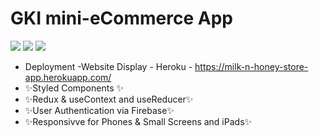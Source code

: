 <h1>GKI mini-eCommerce App</h1>

<img src="https://serving.photos.photobox.com/6253836324cde9d07406990323b82c931f85fc71ca74782b11c83c739bd7bcd4be13706c.jpg"/>


<img src="https://serving.photos.photobox.com/1001601661e6db54d1556b4dc1fad2aee123e013da5fd4b81e239c1326a6e831c7d88dc5.jpg" />
<img src="https://serving.photos.photobox.com/02809832d8f299c74812e8f6bd5f432ce000a9cc09dd063f4376abefb81af896aba7f6e1.jpg"/>

- Deployment -Website Display - Heroku - https://milk-n-honey-store-app.herokuapp.com/
- ✨Styled Components ✨
- ✨Redux & useContext and useReducer✨
- ✨User Authentication via Firebase✨
- ✨Responsivve for Phones & Small Screens and iPads✨



